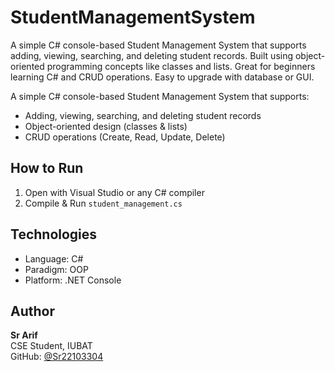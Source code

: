 # StudentManagementSystem
A simple C# console-based Student Management System that supports adding, viewing, searching, and deleting student records. Built using object-oriented programming concepts like classes and lists. Great for beginners learning C# and CRUD operations. Easy to upgrade with database or GUI.


A simple C# console-based Student Management System that supports:
- Adding, viewing, searching, and deleting student records
- Object-oriented design (classes & lists)
- CRUD operations (Create, Read, Update, Delete)

##  How to Run

1. Open with Visual Studio or any C# compiler
2. Compile & Run `student_management.cs`

##  Technologies

- Language: C#
- Paradigm: OOP
- Platform: .NET Console

##  Author

**Sr Arif**  
CSE Student, IUBAT  
GitHub: [@Sr22103304](https://github.com/Sr22103304)

